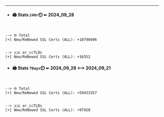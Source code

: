 

---
- #### 🖨️ **Stats** `24Hr`⏲️ ➼ 2024_09_28
```console


--> 🌐 Total
[+] New/ReNewed SSL Certs (ALL): +10796696


--> 🇦🇷 ar_ccTLDs
[+] New/ReNewed SSL Certs (ALL): +16352

```

- #### 🖨️ **Stats** `7Days`⏲️ ➼ 2024_09_28 <--> 2024_09_21
```console


--> 🌐 Total
[+] New/ReNewed SSL Certs (ALL): +59433357


--> 🇦🇷 ar_ccTLDs
[+] New/ReNewed SSL Certs (ALL): +97920

```

